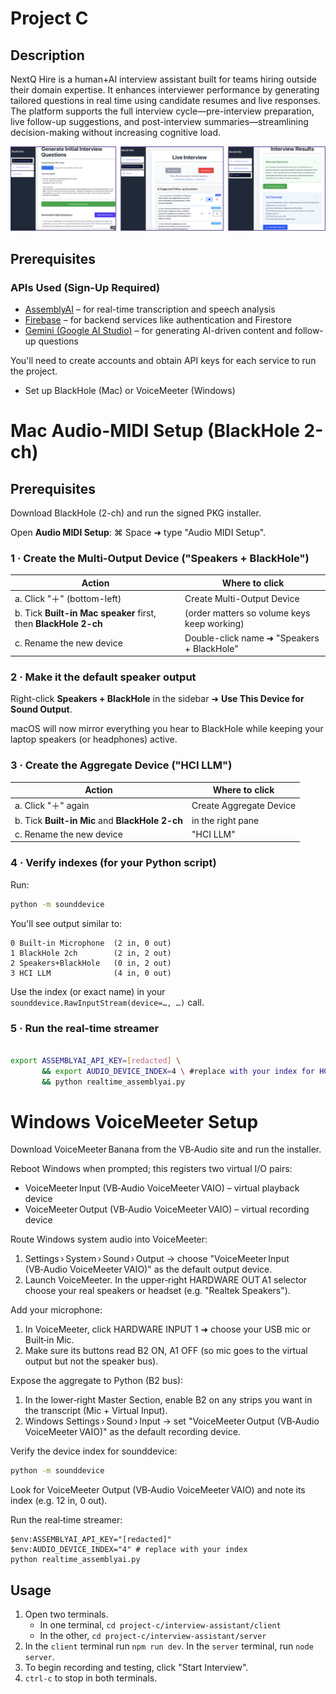 # Project C

## Description
NextQ Hire is a human+AI interview assistant built for teams hiring outside their domain expertise. It enhances interviewer performance by generating tailored questions in real time using candidate resumes and live responses. The platform supports the full interview cycle—pre-interview preparation, live follow-up suggestions, and post-interview summaries—streamlining decision-making without increasing cognitive load.

![NextQ Hire App Walkthrough](./interview-assistant/docs/app-walkthrough.png)

## Prerequisites
### APIs Used (Sign-Up Required)

- [AssemblyAI](https://www.assemblyai.com/) – for real-time transcription and speech analysis  
- [Firebase](https://firebase.google.com/) – for backend services like authentication and Firestore  
- [Gemini (Google AI Studio)](https://makersuite.google.com/) – for generating AI-driven content and follow-up questions  

You'll need to create accounts and obtain API keys for each service to run the project.
- Set up BlackHole (Mac) or VoiceMeeter (Windows)



# Mac Audio-MIDI Setup (BlackHole 2-ch)

## Prerequisites

Download BlackHole (2-ch) and run the signed PKG installer.

Open **Audio MIDI Setup**: ⌘ Space ➜ type "Audio MIDI Setup".

### 1 · Create the Multi-Output Device ("Speakers + BlackHole")

| Action | Where to click |
|--------|----------------|
| a. Click "＋" (bottom-left) | Create Multi-Output Device |
| b. Tick **Built-in Mac speaker** first, then **BlackHole 2-ch** | (order matters so volume keys keep working) |
| c. Rename the new device | Double-click name ➜ "Speakers + BlackHole" |

### 2 · Make it the default speaker output

Right-click **Speakers + BlackHole** in the sidebar ➜ **Use This Device for Sound Output**.

macOS will now mirror everything you hear to BlackHole while keeping your laptop speakers (or headphones) active.

### 3 · Create the Aggregate Device ("HCI LLM")

| Action | Where to click |
|--------|----------------|
| a. Click "＋" again | Create Aggregate Device |
| b. Tick **Built-in Mic** and **BlackHole 2-ch** | in the right pane |
| c. Rename the new device | "HCI LLM" |

### 4 · Verify indexes (for your Python script)

Run:
```bash
python -m sounddevice
```
You'll see output similar to:
```text
0 Built-in Microphone  (2 in, 0 out)
1 BlackHole 2ch        (2 in, 2 out)
2 Speakers+BlackHole   (0 in, 2 out)
3 HCI LLM              (4 in, 0 out)
```
Use the index (or exact name) in your `sounddevice.RawInputStream(device=…, …)` call.

### 5 · Run the real-time streamer

```bash

export ASSEMBLYAI_API_KEY=[redacted] \ 
       && export AUDIO_DEVICE_INDEX=4 \ #replace with your index for HCI LLM
       && python realtime_assemblyai.py
```


# Windows VoiceMeeter Setup

Download VoiceMeeter Banana from the VB‑Audio site and run the installer.

Reboot Windows when prompted; this registers two virtual I/O pairs:
- VoiceMeeter Input (VB‑Audio VoiceMeeter VAIO) – virtual playback device
- VoiceMeeter Output (VB‑Audio VoiceMeeter VAIO) – virtual recording device

Route Windows system audio into VoiceMeeter:
1. Settings › System › Sound › Output → choose "VoiceMeeter Input (VB‑Audio VoiceMeeter VAIO)" as the default output device.
2. Launch VoiceMeeter. In the upper‑right HARDWARE OUT A1 selector choose your real speakers or headset (e.g. "Realtek Speakers").

Add your microphone:
1. In VoiceMeeter, click HARDWARE INPUT 1 ➜ choose your USB mic or Built‑in Mic.
2. Make sure its buttons read B2 ON, A1 OFF (so mic goes to the virtual output but not the speaker bus).

Expose the aggregate to Python (B2 bus):
1. In the lower‑right Master Section, enable B2 on any strips you want in the transcript (Mic + Virtual Input).
2. Windows Settings › Sound › Input → set "VoiceMeeter Output (VB‑Audio VoiceMeeter VAIO)" as the default recording device.

Verify the device index for sounddevice:
```bash
python -m sounddevice    
```
Look for VoiceMeeter Output (VB‑Audio VoiceMeeter VAIO) and note its index (e.g. 12 in, 0 out). 

Run the real‑time streamer:
```pwsh
$env:ASSEMBLYAI_API_KEY="[redacted]"
$env:AUDIO_DEVICE_INDEX="4" # replace with your index
python realtime_assemblyai.py
```

## Usage
1. Open two terminals.
    - In one terminal, `cd project-c/interview-assistant/client`
    - In the other, `cd project-c/interview-assistant/server`
2. In the `client` terminal run `npm run dev`. In the `server` terminal, run `node server`.
3. To begin recording and testing, click "Start Interview".
4. `ctrl-c` to stop in both terminals.

